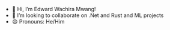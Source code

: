 - 👋 Hi, I’m Edward Wachira Mwang!
- 💞️ I’m looking to collaborate on .Net and Rust and ML projects
- 😄 Pronouns: He/Him

<!---
wachiraed/wachiraed is a ✨ special ✨ repository because its `README.md` (this file) appears on your GitHub profile.
You can click the Preview link to take a look at your changes.
--->
